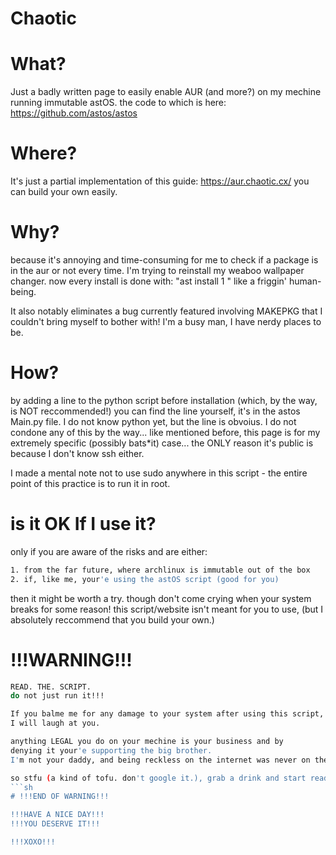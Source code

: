 # Chaotic
# What?
Just a badly written page to easily enable AUR (and more?) on my mechine running immutable astOS.
the code to which is here: https://github.com/astos/astos

# Where?
It's just a partial implementation of this guide:
https://aur.chaotic.cx/
you can build your own easily.

# Why?
because it's annoying and time-consuming for me to check if a package is in the aur or not every time. I'm trying to reinstall my weaboo wallpaper changer.
now every install is done with: "ast install 1 <package name>" like a friggin' human-being.

It also notably eliminates a bug currently featured involving MAKEPKG that I couldn't bring myself to bother with!
I'm a busy man, I have nerdy places to be.

# How?
by adding a line to the python script before installation
(which, by the way, is NOT reccommended!)
you can find the line yourself, it's in the astos Main.py file.
I do not know python yet, but the line is obvoius.
I do not condone any of this by the way... like mentioned before,
this page is for my extremely specific (possibly bats*it)
case... the ONLY reason it's public is because I don't know ssh either.

I made a mental note not to use sudo
anywhere in this script - the entire point
of this practice is to run it in root.

# is it OK If I use it?
only if you are aware of the risks and are either:
```sh
1. from the far future, where archlinux is immutable out of the box
2. if, like me, your'e using the astOS script (good for you)
```
then it might be worth a try.
though don't come crying when your system breaks for some reason!
this script/website isn't meant for you to use,
(but I absolutely reccommend that you build your own.)

# !!!WARNING!!!
```sh
READ. THE. SCRIPT.
do not just run it!!!

If you balme me for any damage to your system after using this script,
I will laugh at you.

anything LEGAL you do on your mechine is your business and by
denying it your'e supporting the big brother.
I'm not your daddy, and being reckless on the internet was never on the table.

so stfu (a kind of tofu. don't google it.), grab a drink and start reading the script.
```sh
# !!!END OF WARNING!!!

!!!HAVE A NICE DAY!!!
!!!YOU DESERVE IT!!!

!!!XOXO!!!
